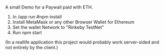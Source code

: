 A small Demo for a Paywall paid with ETH.

1. In /app run #npm install
3. Install MetaMask or any other Browser Wallet for Ethereum
4. Set the wallet Network to "Rinkeby TestNet"
5. Run npm start


(In a reallife application this project would probably work server-sided and not entirely by the client.)
